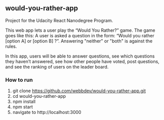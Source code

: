 ## would-you-rather-app

Project for the Udacity React Nanodegree Program. 

This web app lets a user play the “Would You Rather?” game. The game goes like this: A user is asked a question in the form: “Would you rather [option A] or [option B] ?”. Answering "neither" or "both" is against the rules.

In this app, users will be able to answer questions, see which questions they haven’t answered, see how other people have voted, post questions, and see the ranking of users on the leader board.

### How to run

1. git clone https://github.com/webbdev/would-you-rather-app.git
2. cd would-you-rather-app
3. npm install
4. npm start
5. navigate to http://localhost:3000
